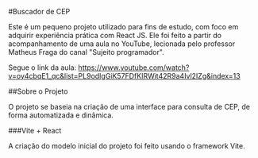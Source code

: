 #Buscador de CEP

Este é um pequeno projeto utilizado para fins de estudo, com foco em adquirir experiência prática com React JS. Ele foi feito a partir do acompanhamento de uma aula no YouTube, lecionada pelo professor Matheus Fraga do canal "Sujeito programador".

Segue o link da aula: https://www.youtube.com/watch?v=oy4cbqE1_qc&list=PL9odIgGiK57FDfKIRWit42R9a4Ivl2IZg&index=13

##Sobre o Projeto

O projeto se baseia na criação de uma interface para consulta de CEP, de forma automatizada e dinâmica.

###Vite + React

A criação do modelo inicial do projeto foi feito usando o framework Vite. 
